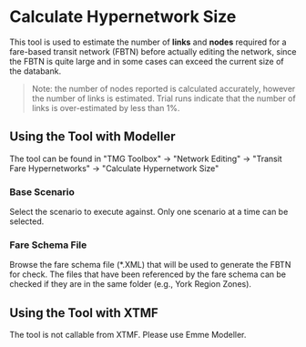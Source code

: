 # **Calculate Hypernetwork Size**
This tool is used to estimate the number of **links** and **nodes** required for a fare-based transit network (FBTN) before actually editing the network, since the FBTN is quite large and in some cases can exceed the current size of the databank. 

> Note: the number of nodes reported is calculated accurately, however the number of links is estimated. Trial runs indicate that the number of links is over-estimated by less than 1%.

## **Using the Tool with Modeller**
The tool can be found in "TMG Toolbox" -> "Network Editing" -> "Transit Fare Hypernetworks" -> "Calculate Hypernetwork Size"

### Base Scenario
Select the scenario to execute against. Only one scenario at a time can be selected.

### Fare Schema File
Browse the fare schema file (*.XML) that will be used to generate the FBTN for check. The files that have been referenced by the fare schema can be checked if they are in the same folder (e.g., York Region Zones).

## **Using the Tool with XTMF**
The tool is not callable from XTMF. Please use Emme Modeller.